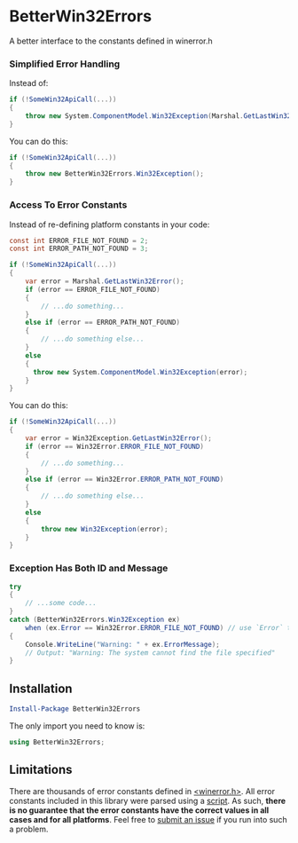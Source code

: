 # BetterWin32Errors

A better interface to the constants defined in winerror.h

### Simplified Error Handling

Instead of:

```csharp
if (!SomeWin32ApiCall(...))
{
    throw new System.ComponentModel.Win32Exception(Marshal.GetLastWin32Error());
}
```

You can do this:

```csharp
if (!SomeWin32ApiCall(...))
{
    throw new BetterWin32Errors.Win32Exception();
}
```

### Access To Error Constants

Instead of re-defining platform constants in your code:

```csharp
const int ERROR_FILE_NOT_FOUND = 2;
const int ERROR_PATH_NOT_FOUND = 3;

if (!SomeWin32ApiCall(...))
{
    var error = Marshal.GetLastWin32Error();
    if (error == ERROR_FILE_NOT_FOUND)
    {
        // ...do something...
    }
    else if (error == ERROR_PATH_NOT_FOUND)
    {
        // ...do something else...
    }
    else
    {
      throw new System.ComponentModel.Win32Exception(error);
    }
}
```

You can do this:

```csharp
if (!SomeWin32ApiCall(...))
{
    var error = Win32Exception.GetLastWin32Error();
    if (error == Win32Error.ERROR_FILE_NOT_FOUND)
    {
        // ...do something...
    }
    else if (error == Win32Error.ERROR_PATH_NOT_FOUND)
    {
        // ...do something else...
    }
    else
    {
        throw new Win32Exception(error);
    }
}
```

### Exception Has Both ID and Message

```csharp
try
{
    // ...some code...
}
catch (BetterWin32Errors.Win32Exception ex)
	when (ex.Error == Win32Error.ERROR_FILE_NOT_FOUND) // use `Error` to get the error ID
{
	Console.WriteLine("Warning: " + ex.ErrorMessage);
    // Output: "Warning: The system cannot find the file specified"
}
```

## Installation

```powershell
Install-Package BetterWin32Errors
```

The only import you need to know is:

```csharp
using BetterWin32Errors;
```

## Limitations

There are thousands of error constants defined in [&lt;winerror.h&gt;](https://msdn.microsoft.com/en-us/library/windows/desktop/ms681381.aspx). All error constants included in this library were parsed using a [script](https://github.com/mkropat/BetterWin32Errors/blob/master/BetterWin32Errors/winerror2enum.ps1). As such, __there is no guarantee that the error constants have the correct values in all cases and for all platforms__. Feel free to [submit an issue](https://github.com/mkropat/BetterWin32Errors/issues) if you run into such a problem.
